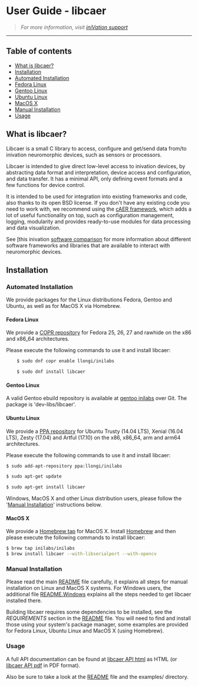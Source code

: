 # User Guide - libcaer
> *For more information, visit [iniVation support](https://inivation.com/support/)*
---

## Table of contents
- [What is libcaer?](#what-is-libcaer)
- [Installation](#installation)
- [Automated Installation](#automated-installation)
- [Fedora Linux](#fedora-linux)
- [Gentoo Linux](#gentoo-linux)
- [Ubuntu Linux](#ubuntu-linux)
- [MacOS X](#macos-x)
- [Manual Installation](#manual-installation)
- [Usage](#usage)

## What is libcaer?

Libcaer is a small C library to access, configure and get/send data
from/to inivation neuromorphic devices, such as sensors or processors.

Libcaer is intended to give direct low-level access to inivation
devices, by abstracting data format and interpretation, device access
and configuration, and data transfer. It has a minimal API, only
defining event formats and a few functions for device control.

It is intended to be used for integration into existing frameworks and
code, also thanks to its open BSD license. If you don't have any
existing code you need to work with, we recommend using the <!--TO CHANGE--> [cAER
framework](https://inilabs.com/support/software/caer/),
which adds a lot of useful functionality on top, such as configuration
management, logging, modularity and provides ready-to-use modules for
data processing and data visualization.

See [this inivation <!--TO CHANGE--> [software
comparison](https://inivation.com/support/software/) for
more information about different software frameworks and libraries that
are available to interact with neuromorphic devices.

## Installation

### Automated Installation

We provide packages for the Linux distributions Fedora, Gentoo and
Ubuntu, as well as for MacOS X via Homebrew.

#### Fedora Linux

We provide a <!--TO CHANGE--> [COPR
repository](https://copr.fedorainfracloud.org/coprs/llongi/inilabs/)
for Fedora 25, 26, 27 and rawhide on the x86 and x86_64 architectures.

Please execute the following commands to use it and install libcaer:

```bash
    $ sudo dnf copr enable llongi/inilabs

    $ sudo dnf install libcaer
```

#### Gentoo Linux

A valid Gentoo ebuild repository is available at <!--TO CHANGE--> [gentoo inilabs](https://github.com/inilabs/gentoo-inilabs/) over
Git. The package is 'dev-libs/libcaer'.

#### Ubuntu Linux

We provide a <!--TO CHANGE--> [PPA repository](https://launchpad.net/~llongi/+archive/ubuntu/inilabs)
for Ubuntu Trusty (14.04 LTS), Xenial (16.04 LTS), Zesty (17.04) and
Artful (17.10) on the x86, x86_64, arm and arm64 architectures.

Please execute the following commands to use it and install libcaer:

```bash
$ sudo add-apt-repository ppa:llongi/inilabs

$ sudo apt-get update

$ sudo apt-get install libcaer
```

Windows, MacOS X and other Linux distribution users, please follow the
'[Manual Installation](#manual-installation)' instructions
below.

#### MacOS X

We provide a <!--TO CHANGE--> [Homebrew tap](https://github.com/inilabs/homebrew-inilabs/) for
MacOS X. Install [Homebrew](https://brew.sh/) and then
please execute the following commands to install libcaer:

```bash
$ brew tap inilabs/inilabs
$ brew install libcaer --with-libserialport --with-opencv
```

### Manual Installation

Please read the main <!--TO CHANGE--> [README](https://github.com/inilabs/libcaer/blob/master/README)
file carefully, it explains all steps for manual installation on Linux
and MacOS X systems. For Windows users, the additional file <!--TO CHANGE--> [README.Windows](https://github.com/inilabs/libcaer/blob/master/README.Windows)
explains all the steps needed to get libcaer installed there.

Building libcaer requires some dependencies to be installed, see the
*REQUIREMENTS* section in the <!--TO CHANGE--> [README](https://github.com/inilabs/libcaer/blob/master/README)
file. You will need to find and install those using your system's
package manager, some examples are provided for Fedora Linux, Ubuntu
Linux and MacOS X (using Homebrew).

### Usage

A full API documentation can be found at <!--TO CHANGE--> [libcaer API html](https://inilabs.github.io/libcaer/) as HTML (or <!--TO CHANGE-->[libcaer API pdf](https://github.com/inilabs/libcaer/raw/master/docs/libcaer_api_manual.pdf)
in PDF format).

Also be sure to take a look at the <!--TO CHANGE--> [README](https://github.com/inilabs/libcaer/blob/master/README)
file and the examples/ directory.
